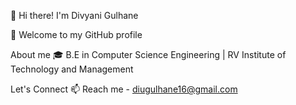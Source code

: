 👋 Hi there! I'm Divyani Gulhane

🌟 Welcome to my GitHub profile

About me
🎓 B.E in Computer Science Engineering | RV Institute of Technology and Management

Let's Connect
📫 Reach me - diugulhane16@gmail.com

